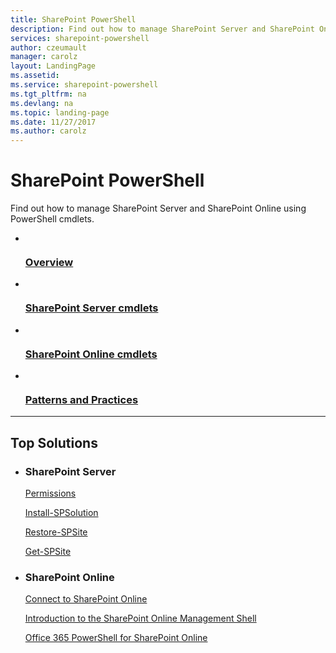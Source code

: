 ```yaml
---
title: SharePoint PowerShell
description: Find out how to manage SharePoint Server and SharePoint Online using PowerShell cmdlets.
services: sharepoint-powershell
author: czeumault
manager: carolz
layout: LandingPage
ms.assetid:
ms.service: sharepoint-powershell
ms.tgt_pltfrm: na
ms.devlang: na
ms.topic: landing-page
ms.date: 11/27/2017
ms.author: carolz
---
```

# SharePoint PowerShell

Find out how to manage SharePoint Server and SharePoint Online using PowerShell cmdlets.

<ul class="panelContent cardsFTitle">
    <li>
        <a href="/powershell/sharepoint/overview">
        <div class="cardSize">
            <div class="cardPadding">
                <div class="card">
                    <div class="cardImageOuter">
                        <div class="cardImage">
                            <img src="https://docs.microsoft.com/office/media/icons/walkthrough-map-blue.svg" alt="" />
                        </div>
                    </div>
                    <div class="cardText">
                        <h3>Overview</h3>
                    </div>
                </div>
            </div>
        </div>
        </a>
    </li>
    <li>
        <a href="/powershell/module/sharepoint-server/">
        <div class="cardSize">
            <div class="cardPadding">
                <div class="card">
                    <div class="cardImageOuter">
                        <div class="cardImage">
                            <img src="https://docs.microsoft.com/office/media/icons/walkthrough-map-blue.svg" alt="" />
                        </div>
                    </div>
                    <div class="cardText">
                        <h3>SharePoint Server cmdlets</h3>
                    </div>
                </div>
            </div>
        </div>
        </a>
    </li>
    <li>
        <a href="/powershell/sharepoint/sharepoint-online/introduction-sharepoint-online-management-shell">
        <div class="cardSize">
            <div class="cardPadding">
                <div class="card">
                    <div class="cardImageOuter">
                        <div class="cardImage">
                            <img src="https://docs.microsoft.com/media/logos/logo_sharepoint.svg" alt="" />
                        </div>
                    </div>
                    <div class="cardText">
                        <h3>SharePoint Online cmdlets</h3>
                    </div>
                </div>
            </div>
        </div>
        </a>
    </li>
    <li>
        <a href="/powershell/sharepoint/sharepoint-pnp/sharepoint-pnp-cmdlets">
        <div class="cardSize">
            <div class="cardPadding">
                <div class="card">
                    <div class="cardImageOuter">
                        <div class="cardImage">
                            <img src="https://docs.microsoft.com/media/logos/logo_sharepoint.svg" alt="" />
                        </div>
                    </div>
                    <div class="cardText">
                        <h3>Patterns and Practices</h3>
                    </div>
                </div>
            </div>
        </div>
        </a>
    </li>
</ul>

---

<h2>Top Solutions</h2>
<ul class="panelContent cardsW">
    <li>
        <div class="cardSize">
            <div class="cardPadding">
                <div class="card">
                    <div class="cardText">
                        <h3>SharePoint Server</h3>
                        <p><a href="/powershell/sharepoint/overview? view=sharepoint-ps&branch=master#permissions">Permissions</a></p>
                        <p><a href="/powershell/module/sharepoint-server/install-spsolution?view=sharepoint-ps">Install-SPSolution</a></p>
                        <p><a href="/powershell/module/sharepoint-server/restore-spsite?view=sharepoint-ps">Restore-SPSite</a></p>
                        <p><a href="/powershell/module/sharepoint-server/get-spsite?view=sharepoint">Get-SPSite</a></p>
                    </div>
                </div>
            </div>
        </div>
    </li>
    <li>
        <div class="cardSize">
            <div class="cardPadding">
                <div class="card">
                    <div class="cardText">
                        <h3>SharePoint Online</h3>
                        <p><a href="/powershell/sharepoint/sharepoint-online/connect-sharepoint-online?view=sharepoint-ps">Connect to SharePoint Online</a></p>
                        <p><a href="/powershell/sharepoint/sharepoint-online/introduction-sharepoint-online-management-shell?view=share">Introduction to the SharePoint Online Management Shell</a></p>
                        <p><a href="https://technet.microsoft.com/en-us/library/fp161362(v=office.16).aspx">Office 365 PowerShell for SharePoint Online</a></p>
                     </div>
                </div>
            </div>
        </div>
    </li>
</ul>
